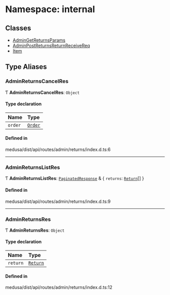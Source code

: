 # Namespace: internal

## Classes

- [AdminGetReturnsParams](../classes/internal-24.AdminGetReturnsParams.md)
- [AdminPostReturnsReturnReceiveReq](../classes/internal-24.AdminPostReturnsReturnReceiveReq.md)
- [Item](../classes/internal-24.Item.md)

## Type Aliases

### AdminReturnsCancelRes

Ƭ **AdminReturnsCancelRes**: `Object`

#### Type declaration

| Name | Type |
| :------ | :------ |
| `order` | [`Order`](../classes/internal.Order.md) |

#### Defined in

medusa/dist/api/routes/admin/returns/index.d.ts:6

___

### AdminReturnsListRes

Ƭ **AdminReturnsListRes**: [`PaginatedResponse`](internal-2.md#paginatedresponse) & { `returns`: [`Return`](../classes/internal.Return.md)[]  }

#### Defined in

medusa/dist/api/routes/admin/returns/index.d.ts:9

___

### AdminReturnsRes

Ƭ **AdminReturnsRes**: `Object`

#### Type declaration

| Name | Type |
| :------ | :------ |
| `return` | [`Return`](../classes/internal.Return.md) |

#### Defined in

medusa/dist/api/routes/admin/returns/index.d.ts:12
